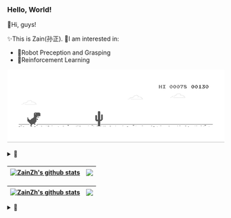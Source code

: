 ### Hello, World!
👋Hi, guys! 

✨This is Zain(孙正).
🤔I am interested in:
- 🤖️Robot Preception and Grasping 
- 🧠Reinforcement Learning


![Dino](https://raw.githubusercontent.com/praveenscience/praveenscience/master/dino.gif)

<details>
<summary>🌱</summary>
<pre><code>

<!--START_SECTION:waka-->
**I'm an Early 🐤** 

```text
🌞 Morning       53 commits       ██░░░░░░░░░░░░░░░░░░░░░░░   10.15 % 
🌆 Daytime      279 commits       █████████████░░░░░░░░░░░░   53.45 % 
🌃 Evening      181 commits       ████████░░░░░░░░░░░░░░░░░   34.67 % 
🌙 Night          9 commits       ░░░░░░░░░░░░░░░░░░░░░░░░░   01.72 % 

```
📅 **I'm Most Productive on Thursday** 

```text
Monday          90 commits       ████░░░░░░░░░░░░░░░░░░░░░   17.24 % 
Tuesday         62 commits       ███░░░░░░░░░░░░░░░░░░░░░░   11.88 % 
Wednesday      108 commits       █████░░░░░░░░░░░░░░░░░░░░   20.69 % 
Thursday       149 commits       ███████░░░░░░░░░░░░░░░░░░   28.54 % 
Friday          80 commits       ███░░░░░░░░░░░░░░░░░░░░░░   15.33 % 
Saturday        22 commits       █░░░░░░░░░░░░░░░░░░░░░░░░   04.21 % 
Sunday          11 commits       ░░░░░░░░░░░░░░░░░░░░░░░░░   02.11 % 

```


📊 **This Week I Spent My Time On** 

```text
⌚︎ Time Zone: Asia/Shanghai

💬 Programming Languages: 
Python                   1 hr 55 mins        ██████████████░░░░░░░░░░░   55.52 % 
YAML                     1 hr 9 mins         ████████░░░░░░░░░░░░░░░░░   33.12 % 
JSON                     12 mins             █░░░░░░░░░░░░░░░░░░░░░░░░   05.87 % 
Markdown                 7 mins              ░░░░░░░░░░░░░░░░░░░░░░░░░   03.46 % 
Text                     3 mins              ░░░░░░░░░░░░░░░░░░░░░░░░░   01.45 % 

🔥 Editors: 
PyCharm                  3 hrs 8 mins        ██████████████████████░░░   90.09 % 
VS Code                  20 mins             ██░░░░░░░░░░░░░░░░░░░░░░░   09.91 % 

💻 Operating System: 
Linux                    3 hrs 28 mins       █████████████████████████   100.00 % 

```

**I Mostly Code in Python** 

```text
Python                   11 repos            ██████████████░░░░░░░░░░░   57.89 % 
C++                      6 repos             ████████░░░░░░░░░░░░░░░░░   31.58 % 
Jupyter Notebook         1 repo              █░░░░░░░░░░░░░░░░░░░░░░░░   05.26 % 
C                        1 repo              █░░░░░░░░░░░░░░░░░░░░░░░░   05.26 % 

```



 Last Updated on 11/02/2023 01:24:55 UTC
<!--END_SECTION:waka-->
</code></pre>
</details>



#### 
| <a href="https://github.com/ZainZh/github-readme-stats"><img align="center" src="https://github-readme-stats-an0fxpx8x-zainzh.vercel.app/api/top-langs/?username=ZainZh&layout=compact&show_icons=true&include_all_commits=true&theme=buefy&hide_border=true" alt="ZainZh's github stats" /></a> | <a href="https://github.com/ZainZh/github-readme-stats"><img align="center" src="https://github-readme-stats-an0fxpx8x-zainzh.vercel.app/api/wakatime?username=ZainZh&layout=compact&theme=buefy&hide_border=true&langs_count=8" /></a> |
| ------------- | ------------- |

#### 
| <a href="https://github.com/ZainZh/github-readme-stats"><img align="center" src="https://github-readme-stats-an0fxpx8x-zainzh.vercel.app/api?username=ZainZh&show_icons=true&include_all_commits=true&theme=buefy&hide_border=true" alt="ZainZh's github stats" /></a> | <a href="https://github.com/ZainZh/github-readme-stats"><img align="center" src="https://github-readme-streak-stats.herokuapp.com/?user=ZainZh&layout=compact&theme=buefy&hide_border=true" /></a> |
| --- | --- |


<details>
<summary>💬</summary>
<pre><code>

Most Used Languages: The language that I used most in all projects.
Wakatime Stats: My working time stats in the past fourteen days.
Github stats: My growth process.
</code></pre>
</details>

<!--
**ZainZh/ZainZh** is a ✨ _special_ ✨ repository because its `README.md` (this file) appears on your GitHub profile.

Here are some ideas to get you started:

- 🔭 I’m currently working on ...
- 🌱 I’m currently learning ...
- 👯 I’m looking to collaborate on ...
- 🤔 I’m looking for help with ...
- 💬 Ask me about ...
- 📫 How to reach me: ...
- 😄 Pronouns: ...
- ⚡ Fun fact: ...
-->
